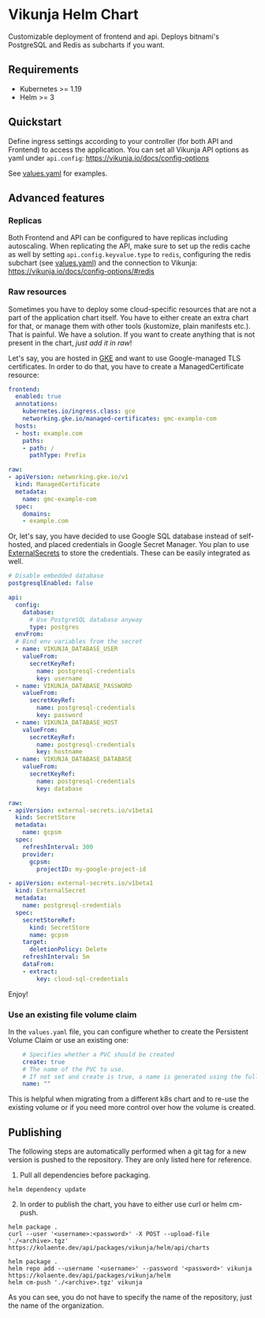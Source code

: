 Vikunja Helm Chart
===

Customizable deployment of frontend and api.
Deploys bitnami's PostgreSQL and Redis as subcharts if you want.

## Requirements

- Kubernetes >= 1.19  
- Helm >= 3

## Quickstart

Define ingress settings according to your controller (for both API and Frontend) to access the application.
You can set all Vikunja API options as yaml under `api.config`: https://vikunja.io/docs/config-options

See [values.yaml](./values.yaml#L140) for examples.

## Advanced features

### Replicas

Both Frontend and API can be configured to have replicas including autoscaling.
When replicating the API, make sure to set up the redis cache as well
by setting `api.config.keyvalue.type` to `redis`,
configuring the redis subchart (see [values.yaml](./values.yaml#L280))
and the connection to Vikunja:
https://vikunja.io/docs/config-options/#redis

### Raw resources

Sometimes you have to deploy some cloud-specific resources that are not a part of the application chart itself.
You have to either create an extra chart for that, or manage them with other tools (kustomize, plain manifests etc.).
That is painful. We have a solution. If you want to create anything that is not present in the chart, *just add it in raw*!

Let's say, you are hosted in [GKE](https://cloud.google.com/kubernetes-engine) 
and want to use Google-managed TLS certificates.
In order to do that, you have to create a ManagedCertificate resource:

```yaml
frontend:
  enabled: true
  annotations:
    kubernetes.io/ingress.class: gce
    networking.gke.io/managed-certificates: gmc-example-com
  hosts:
  - host: example.com
    paths:
    - path: /
      pathType: Prefix

raw:
- apiVersion: networking.gke.io/v1
  kind: ManagedCertificate
  metadata:
    name: gmc-example-com
  spec:
    domains:
    - example.com
```

Or, let's say, you have decided to use Google SQL database instead of self-hosted, and placed credentials in Google Secret Manager.
You plan to use [ExternalSecrets](https://external-secrets.io/v0.7.2/) to store the credentials. 
These can be easily integrated as well.

```yaml
# Disable embedded database
postgresqlEnabled: false

api:
  config:
    database:
      # Use PostgreSQL database anyway
      type: postgres
  envFrom:
  # Bind env variables from the secret
  - name: VIKUNJA_DATABASE_USER
    valueFrom:
      secretKeyRef:
        name: postgresql-credentials
        key: username
  - name: VIKUNJA_DATABASE_PASSWORD
    valueFrom:
      secretKeyRef:
        name: postgresql-credentials
        key: password
  - name: VIKUNJA_DATABASE_HOST
    valueFrom:
      secretKeyRef:
        name: postgresql-credentials
        key: hostname
  - name: VIKUNJA_DATABASE_DATABASE
    valueFrom:
      secretKeyRef:
        name: postgresql-credentials
        key: database

raw:
- apiVersion: external-secrets.io/v1beta1
  kind: SecretStore
  metadata:
    name: gcpsm
  spec:
    refreshInterval: 300
    provider:
      gcpsm:
        projectID: my-google-project-id

- apiVersion: external-secrets.io/v1beta1
  kind: ExternalSecret
  metadata:
    name: postgresql-credentials
  spec:
    secretStoreRef:
      kind: SecretStore
      name: gcpsm
    target:
      deletionPolicy: Delete
    refreshInterval: 5m
    dataFrom:
    - extract:
        key: cloud-sql-credentials
```

Enjoy!

### Use an existing file volume claim

In the `values.yaml` file, you can configure whether to create the Persistent Volume Claim or use an existing one:

```yaml
    # Specifies whether a PVC should be created
    create: true
    # The name of the PVC to use.
    # If not set and create is true, a name is generated using the fullname template
    name: "" 
```

This is helpful when migrating from a different k8s chart and to re-use the existing volume 
or if you need more control over how the volume is created.

## Publishing

The following steps are automatically performed when a git tag for a new version is pushed to the repository.
They are only listed here for reference.

1. Pull all dependencies before packaging.

  ```shell
  helm dependency update
  ```

2. In order to publish the chart, you have to either use curl or helm cm-push.

  ```shell
  helm package .
  curl --user '<username>:<password>' -X POST --upload-file './<archive>.tgz' https://kolaente.dev/api/packages/vikunja/helm/api/charts
  ```

  ```shell
  helm package .
  helm repo add --username '<username>' --password '<password>' vikunja https://kolaente.dev/api/packages/vikunja/helm
  helm cm-push './<archive>.tgz' vikunja
  ```

  As you can see, you do not have to specify the name of the repository, just the name of the organization.
